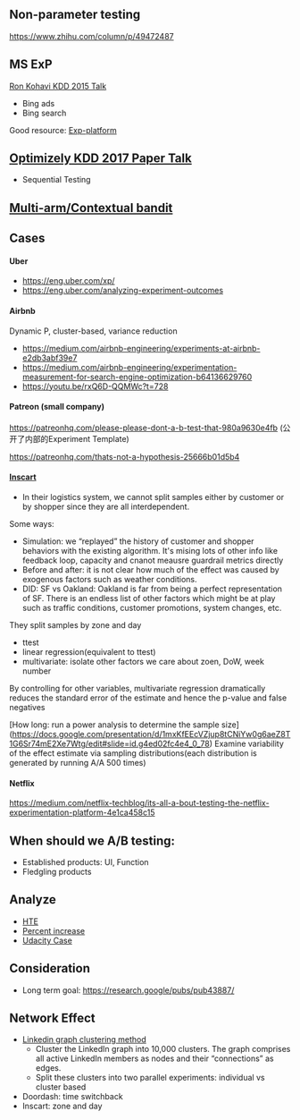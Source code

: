 ## Non-parameter testing
https://www.zhihu.com/column/p/49472487

## MS ExP
[Ron Kohavi KDD 2015 Talk](https://www.youtube.com/watch?v=ZfhQ-fIg4EU&feature=youtu.be&t=2m59s)

- Bing ads
- Bing search

Good resource: [Exp-platform](https://exp-platform.com/2018StrataABtutorial/)

## [Optimizely KDD 2017 Paper Talk](https://www.youtube.com/watch?v=AJX4W3MwKzU)
- Sequential Testing

## [Multi-arm/Contextual bandit](https://multithreaded.stitchfix.com/blog/2018/11/08/bandits/)

## Cases 
#### Uber
- https://eng.uber.com/xp/
- https://eng.uber.com/analyzing-experiment-outcomes

#### Airbnb
Dynamic P, cluster-based, variance reduction
- https://medium.com/airbnb-engineering/experiments-at-airbnb-e2db3abf39e7 
- https://medium.com/airbnb-engineering/experimentation-measurement-for-search-engine-optimization-b64136629760
- https://youtu.be/rxQ6D-QQMWc?t=728

#### Patreon (small company)

https://patreonhq.com/please-please-dont-a-b-test-that-980a9630e4fb (公开了内部的Experiment Template)

https://patreonhq.com/thats-not-a-hypothesis-25666b01d5b4

#### [Inscart](https://tech.instacart.com/it-all-depends-4bb7b22e854b)
- In their logistics system, we cannot split samples either by customer or by shopper since they are all interdependent.

Some ways:
- Simulation: we “replayed” the history of customer and shopper behaviors with the existing algorithm. It's mising lots of other info like feedback loop, capacity and cnanot meausre guardrail metrics directly
- Before and after: it is not clear how much of the effect was caused by exogenous factors such as weather conditions.
- DID: SF vs Oakland: Oakland is far from being a perfect representation of SF. There is an endless list of other factors which might be at play such as traffic conditions, customer promotions, system changes, etc.


They split samples by zone and day
- ttest
- linear regression(equivalent to ttest)
- multivariate: isolate other factors we care about zoen, DoW, week number

By controlling for other variables, multivariate regression dramatically reduces the standard error of the estimate and hence the p-value and false negatives


[How long: run a power analysis to determine the sample size]
(https://docs.google.com/presentation/d/1mxKfEEcVZjup8tCNiYw0g6aeZ8T1G6Sr74mE2Xe7Wtg/edit#slide=id.g4ed02fc4e4_0_78)
Examine variability of the effect estimate via sampling distributions(each distribution is generated by running A/A 500 times)

#### Netflix
https://medium.com/netflix-techblog/its-all-a-bout-testing-the-netflix-experimentation-platform-4e1ca458c15 

## When should we A/B testing:
- Established products: UI, Function
- Fledgling products

## Analyze
- [HTE](http://www.unofficialgoogledatascience.com/2019/04/misadventures-in-experiments-for-growth.html)
- [Percent increase](http://jwegan.com/growth-hacking/wrong-way-to-analyze-experiments/)
- [Udacity Case](https://github.com/shubhamlal11/Udacity-AB-Testing-Final-Project)

## Consideration
- Long term goal: https://research.google/pubs/pub43887/


## Network Effect
- [Linkedin graph clustering method](https://engineering.linkedin.com/blog/2019/06/detecting-interference--an-a-b-test-of-a-b-tests)
  - Cluster the LinkedIn graph into 10,000 clusters. The graph comprises all active LinkedIn members as nodes and their “connections” as edges.  
  - Split these clusters into two parallel experiments: individual vs cluster based
- Doordash: time switchback 
- Inscart: zone and day
